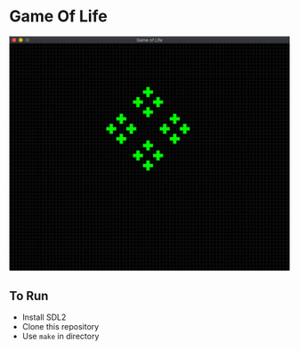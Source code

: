 # Game Of Life

![Game Of Life Running example](./Assets/cover.gif)

## To Run

- Install SDL2
- Clone this repository
- Use `make` in directory